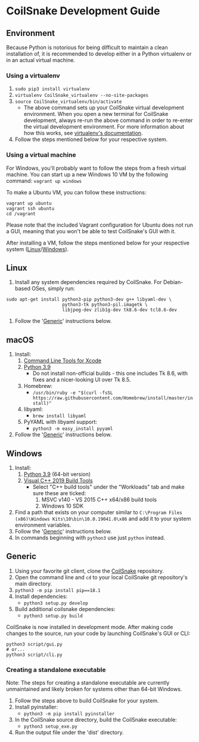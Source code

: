 # CoilSnake Development Guide

## Environment

Because Python is notorious for being difficult to maintain a clean installation of, it is recommended to develop either in a Python virtualenv or in an actual virtual machine.

### Using a virtualenv

1. `sudo pip3 install virtualenv`
1. `virtualenv CoilSnake_virtualenv --no-site-packages`
1. `source CoilSnake_virtualenv/bin/activate`
    - The above command sets up your CoilSnake virtual development environment. When you open a new terminal for CoilSnake development, always re-run the above command in order to re-enter the virtual development environment. For more information about how this works, see [virtualenv's documentation](https://pypi.python.org/pypi/virtualenv/1.7).
1. Follow the steps mentioned below for your respective system.

### Using a virtual machine

For Windows, you'll probably want to follow the steps from a fresh virtual machine. You can start up a new Windows 10 VM by the following command: `vagrant up windows`

To make a Ubuntu VM, you can follow these instructions:

```
vagrant up ubuntu
vagrant ssh ubuntu
cd /vagrant
```

Please note that the included Vagrant configuration for Ubuntu does not run a GUI, meaning that you won't be able to test CoilSnake's GUI with it.

After installing a VM, follow the steps mentioned below for your respective system ([Linux](#linux)/[Windows](#windows)).

## Linux

1. Install any system dependencies required by CoilSnake. For Debian-based OSes, simply run:

```
sudo apt-get install python3-pip python3-dev g++ libyaml-dev \
                     python3-tk python3-pil.imagetk \
                     libjpeg-dev zlib1g-dev tk8.6-dev tcl8.6-dev
```


1. Follow the '[Generic](#generic)' instructions below.

## macOS

1. Install:
    1. [Command Line Tools for Xcode](https://developer.apple.com/downloads)
    1. [Python 3.9](https://www.python.org/downloads/release/python-392/)
        - Do not install non-official builds - this one includes Tk 8.6, with fixes and a nicer-looking UI over Tk 8.5.
    1. Homebrew:
        - `/usr/bin/ruby -e "$(curl -fsSL https://raw.githubusercontent.com/Homebrew/install/master/install)"`
    1. libyaml:
        - `brew install libyaml`
    1. PyYAML with libyaml support:
        - `python3 -m easy_install pyyaml`
1. Follow the '[Generic](#generic)' instructions below.

## Windows

1. Install:
    1. [Python 3.9](https://www.python.org/downloads/release/python-392/) (64-bit version)
    1. [Visual C++ 2019 Build Tools](https://visualstudio.microsoft.com/thank-you-downloading-visual-studio/?sku=BuildTools&rel=16)
        - Select "C++ build tools" under the "Workloads" tab and make sure these are ticked:
            1. MSVC v140 - VS 2015 C++ x64/x86 build tools
            1. Windows 10 SDK
1. Find a path that exists on your computer similar to `C:\Program Files (x86)\Windows Kits\10\bin\10.0.19041.0\x86` and add it to your system environment variables.
1. Follow the '[Generic](#generic)' instructions below.
1. In commands beginning with `python3` use just `python` instead.

## Generic

1. Using your favorite git client, clone the [CoilSnake](https://github.com/pk-hack/CoilSnake) repository.
1. Open the command line and `cd` to your local CoilSnake git repository's main directory.
1. `python3 -m pip install pip==18.1`
1. Install dependencies:
    - `python3 setup.py develop`
1. Build additional coilsnake dependencies:
    - `python3 setup.py build`

CoilSnake is now installed in development mode. After making code changes to the source, run your code by launching CoilSnake's GUI or CLI:

```
python3 script/gui.py
# or...
python3 script/cli.py
```

### Creating a standalone executable

Note: The steps for creating a standalone executable are currently unmaintained and likely broken for systems other than 64-bit Windows. 

1. Follow the steps above to build CoilSnake for your system.
1. Install pyinstaller:
    - `python3 -m pip install pyinstaller`
1. In the CoilSnake source directory, build the CoilSnake executable:
    - `python3 setup_exe.py`
1. Run the output file under the 'dist' directory.
